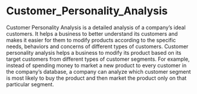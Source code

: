 # Customer_Personality_Analysis
Customer Personality Analysis is a detailed analysis of a company’s ideal customers. It helps a business to better understand its customers and makes it easier for them to modify products according to the specific needs, behaviors and concerns of different types of customers. Customer personality analysis helps a business to modify its product based on its target customers from different types of customer segments. For example, instead of spending money to market a new product to every customer in the company’s database, a company can analyze which customer segment is most likely to buy the product and then market the product only on that particular segment.
